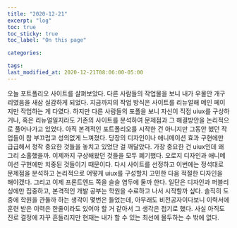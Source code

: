 ```yaml
---
title: "2020-12-21"
excerpt: "log"
toc: true
toc_sticky: true
toc_label: "On this page"

categories:

tags:
last_modified_at: 2020-12-21T08:06:00-05:00
---
```


오늘 포트폴리오 사이트를 살펴보았다. 다른 사람들의 작업물을 보니 내가 우물안 개구리였음을 새삼 실감하게 되었다. 지금까지의 작업 방식은 사이트를 리뉴얼해 메인 페이지만 작업하는 게 다였다. 하지만 다른 사람들의 포폴을 보니 자신이 직접 uiux를 구상하거나, 혹은 리뉴얼일지라도 기존의 사이트를 분석하여 문제점과 그 해결방안을 논리적으로 풀어나가고 있었다. 아직 본격적인 포트폴리오를 시작한 건 아니지만 그동안 했던 작업들이 참 부끄럽고 성의없게 느껴졌다. 당장의 디자인이나 애니메이션 효과 구현에만 급급해서 정작 중요한 것들을 놓치고 있었단 걸 깨달았다. 가장 중요한 건 uiux인데 왜 그리 소홀했을까. 이제까지 구상해왔던 것들을 모두 폐기했다. 오로지 디자인과 애니메이션 구현에만 치중된 것들이기 때문이다. 다시 사이트를 선정하고 이번에는 정석대로 문제점을 분석하고 논리적으로 어떻게 uiux를 구성할지 고민한 다음 적절한 디자인을 해야겠다. 그리고 이제 프론트엔드 쪽을 슬슬 염두에 둘까 한다. 일단은 디자인과 퍼블리싱에만 집중하고, 본격적인 개발 공부는 학원을 수료하고 나서 시작할까 싶다. 솔직히 도중에 학원을 관둘까 하는 생각이 몇번은 들었는데, 아무래도 비전공자이다보니 이력서에 훈련 받은 이력은 한줄이라도 있어야 할 거 같아서 그 생각은 접기로 했다. 사실 아직도 진로 결정에 자꾸 흔들리지만 현재는 내가 할 수 있는 최선에 몰두하는 수 밖에 없다.

